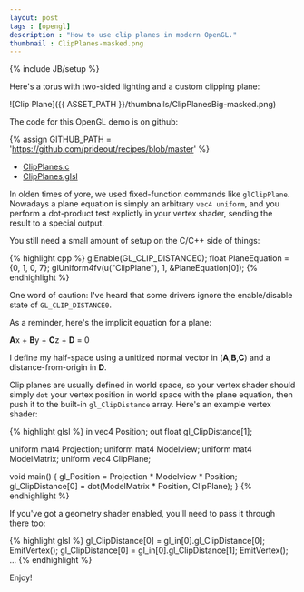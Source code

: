 ```yaml
---
layout: post
tags : [opengl]
description : "How to use clip planes in modern OpenGL."
thumbnail : ClipPlanes-masked.png
---
```

{% include JB/setup %}

Here's a torus with two-sided lighting and a custom clipping plane:

![Clip Plane]({{ ASSET_PATH }}/thumbnails/ClipPlanesBig-masked.png)

The code for this OpenGL demo is on github:

{% assign GITHUB_PATH = 'https://github.com/prideout/recipes/blob/master' %}

*   [ClipPlanes.c]({{GITHUB_PATH}}/demo-ClipPlanes.c)
*   [ClipPlanes.glsl]({{GITHUB_PATH}}/demo-ClipPlanes.glsl)

In olden times of yore, we used fixed-function commands like `glClipPlane`.  Nowadays a plane equation is simply an arbitrary `vec4 uniform`, and you perform a dot-product test explictly in your vertex shader, sending the result to a special output.

You still need a small amount of setup on the C/C++ side of things:

{% highlight cpp %}
glEnable(GL_CLIP_DISTANCE0);
float PlaneEquation = {0, 1, 0, 7};
glUniform4fv(u("ClipPlane"), 1, &PlaneEquation[0]);
{% endhighlight %}

One word of caution: I've heard that some drivers ignore the enable/disable state of `GL_CLIP_DISTANCE0`.

As a reminder, here's the implicit equation for a plane:

**A**x + **B**y + **C**z + **D** = 0

I define my half-space using a unitized normal vector in (**A**,**B**,**C**) and a distance-from-origin in **D**.

Clip planes are usually defined in world space, so your vertex shader should simply `dot` your vertex position in world space with the plane equation, then push it to the built-in `gl_ClipDistance` array.  Here's an example vertex shader:

{% highlight glsl %}
in vec4 Position;
out float gl_ClipDistance[1];

uniform mat4 Projection;
uniform mat4 Modelview;
uniform mat4 ModelMatrix;
uniform vec4 ClipPlane;

void main()
{
    gl_Position = Projection * Modelview * Position;
    gl_ClipDistance[0] = dot(ModelMatrix * Position, ClipPlane);
}
{% endhighlight %}

If you've got a geometry shader enabled, you'll need to pass it through there too:

{% highlight glsl %}
gl_ClipDistance[0] = gl_in[0].gl_ClipDistance[0];
EmitVertex();
gl_ClipDistance[0] = gl_in[0].gl_ClipDistance[1];
EmitVertex();
...
{% endhighlight %}

Enjoy!